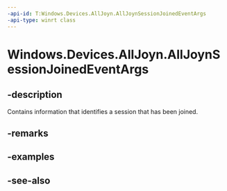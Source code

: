 ```yaml
---
-api-id: T:Windows.Devices.AllJoyn.AllJoynSessionJoinedEventArgs
-api-type: winrt class
---
```


<!-- Class syntax.
public class AllJoynSessionJoinedEventArgs : Windows.Devices.AllJoyn.IAllJoynSessionJoinedEventArgs
-->

# Windows.Devices.AllJoyn.AllJoynSessionJoinedEventArgs

## -description
Contains information that identifies a session that has been joined.

## -remarks

## -examples

## -see-also
